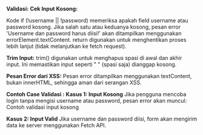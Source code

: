 **Validasi:**
**Cek Input Kosong:**

Kode if (!username || !password) memeriksa apakah field username atau password kosong.
Jika salah satu atau keduanya kosong, pesan error 'Username dan password harus diisi!' akan ditampilkan menggunakan errorElement.textContent.
return digunakan untuk menghentikan proses lebih lanjut (tidak melanjutkan ke fetch request).

**Trim Input:**
trim() digunakan untuk menghapus spasi di awal dan akhir input. Ini memastikan input seperti " " (spasi saja) dianggap kosong.

**Pesan Error dari XSS:**
Pesan error ditampilkan menggunakan textContent, bukan innerHTML, sehingga aman dari serangan XSS.

**Contoh Case Validasi :**
**Kasus 1: Input Kosong**
Jika pengguna mencoba login tanpa mengisi username atau password, pesan error akan muncul:
Contoh validasi input kosong

**Kasus 2: Input Valid**
Jika username dan password diisi, form akan mengirim data ke server menggunakan Fetch API.
